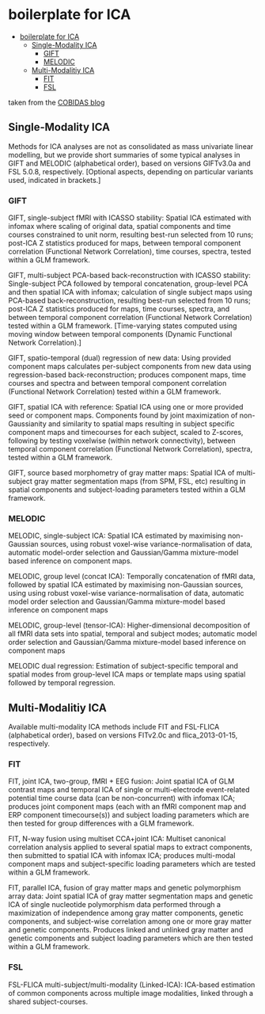 # boilerplate for ICA

<!-- TOC -->
<!-- lint disable -->
- [boilerplate for ICA](#boilerplate-for-ica)
  - [Single-Modality ICA](#single-modality-ica)
    - [GIFT](#gift)
    - [MELODIC](#melodic)
  - [Multi-Modalitiy ICA](#multi-modalitiy-ica)
    - [FIT](#fit)
    - [FSL](#fsl)
<!-- lint enable -->
<!-- /TOC -->

taken from the
[COBIDAS blog](https://cobidas.wordpress.com/2016/05/23/cobidas-easter-egg/)

## Single-Modality ICA

Methods for ICA analyses are not as consolidated as mass univariate linear
modelling, but we provide short summaries of some typical analyses in GIFT and
MELODIC (alphabetical order), based on versions GIFTv3.0a and FSL 5.0.8,
respectively. [Optional aspects, depending on particular variants used,
indicated in brackets.]

### GIFT

GIFT, single-subject fMRI with ICASSO stability: Spatial ICA estimated with
infomax where scaling of original data, spatial components and time courses
constrained to unit norm, resulting best-run selected from 10 runs; post-ICA Z
statistics produced for maps, between temporal component correlation (Functional
Network Correlation), time courses, spectra, tested within a GLM framework.

GIFT, multi-subject PCA-based back-reconstruction with ICASSO stability:
Single-subject PCA followed by temporal concatenation, group-level PCA and then
spatial ICA with infomax; calculation of single subject maps using PCA-based
back-reconstruction, resulting best-run selected from 10 runs; post-ICA Z
statistics produced for maps, time courses, spectra, and between temporal
component correlation (Functional Network Correlation) tested within a GLM
framework. [Time-varying states computed using moving window between temporal
components (Dynamic Functional Network Correlation).]

GIFT, spatio-temporal (dual) regression of new data: Using provided component
maps calculates per-subject components from new data using regression-based
back-reconstruction; produces component maps, time courses and spectra and
between temporal component correlation (Functional Network Correlation) tested
within a GLM framework.

GIFT, spatial ICA with reference: Spatial ICA using one or more provided seed or
component maps. Components found by joint maximization of non-Gaussianity and
similarity to spatial maps resulting in subject specific component maps and
timecourses for each subject, scaled to Z-scores, following by testing voxelwise
(within network connectivity), between temporal component correlation
(Functional Network Correlation), spectra, tested within a GLM framework.

GIFT, source based morphometry of gray matter maps: Spatial ICA of multi-subject
gray matter segmentation maps (from SPM, FSL, etc) resulting in spatial
components and subject-loading parameters tested within a GLM framework.

### MELODIC

MELODIC, single-subject ICA: Spatial ICA estimated by maximising non-Gaussian
sources, using robust voxel-wise variance-normalisation of data, automatic
model-order selection and Gaussian/Gamma mixture-model based inference on
component maps.

MELODIC, group level (concat ICA): Temporally concatenation of fMRI data,
followed by spatial ICA estimated by maximising non-Gaussian sources, using
using robust voxel-wise variance-normalisation of data, automatic model order
selection and Gaussian/Gamma mixture-model based inference on component maps

MELODIC, group-level (tensor-ICA): Higher-dimensional decomposition of all fMRI
data sets into spatial, temporal and subject modes; automatic model order
selection and Gaussian/Gamma mixture-model based inference on component maps

MELODIC dual regression: Estimation of subject-specific temporal and spatial
modes from group-level ICA maps or template maps using spatial followed by
temporal regression.

## Multi-Modalitiy ICA

Available multi-modality ICA methods include FIT and FSL-FLICA (alphabetical
order), based on versions FITv2.0c and flica_2013-01-15, respectively.

### FIT

FIT, joint ICA, two-group, fMRI + EEG fusion: Joint spatial ICA of GLM contrast
maps and temporal ICA of single or multi-electrode event-related potential time
course data (can be non-concurrent) with infomax ICA; produces joint component
maps (each with an fMRI component map and ERP component timecourse(s)) and
subject loading parameters which are then tested for group differences with a
GLM framework.

FIT, N-way fusion using multiset CCA+joint ICA: Multiset canonical correlation
analysis applied to several spatial maps to extract components, then submitted
to spatial ICA with infomax ICA; produces multi-modal component maps and
subject-specific loading parameters which are tested within a GLM framework.

FIT, parallel ICA, fusion of gray matter maps and genetic polymorphism array
data: Joint spatial ICA of gray matter segmentation maps and genetic ICA of
single nucleotide polymorphism data performed through a maximization of
independence among gray matter components, genetic components, and subject-wise
correlation among one or more gray matter and genetic components. Produces
linked and unlinked gray matter and genetic components and subject loading
parameters which are then tested within a GLM framework.

### FSL

FSL-FLICA multi-subject/multi-modality (Linked-ICA): ICA-based estimation of
common components across multiple image modalities, linked through a shared
subject-courses.
